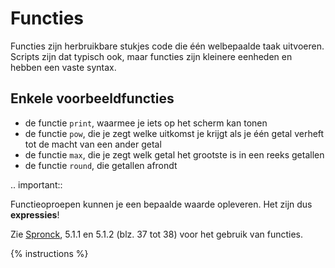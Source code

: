 # Functies
Functies zijn herbruikbare stukjes code die één welbepaalde taak uitvoeren. Scripts zijn dat typisch ook, maar functies zijn kleinere eenheden en hebben een vaste syntax.

## Enkele voorbeeldfuncties
- de functie `print`, waarmee je iets op het scherm kan tonen
- de functie `pow`, die je zegt welke uitkomst je krijgt als je één getal verheft tot de macht van een ander getal
- de functie `max`, die je zegt welk getal het grootste is in een reeks getallen
- de functie `round`, die getallen afrondt

.. important::

   Functieoproepen kunnen je een bepaalde waarde opleveren. Het zijn dus **expressies**!

Zie [Spronck](http://www.spronck.net/pythonbook/pythonboek.pdf), 5.1.1 en 5.1.2 (blz. 37 tot 38) voor het gebruik van functies.

{% instructions %}
